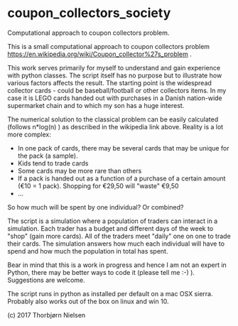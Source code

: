# coupon_collectors_society
Computational approach to coupon collectors problem.

This is a small computational approach to coupon collectors problem https://en.wikipedia.org/wiki/Coupon_collector%27s_problem .

This work serves primarily for myself to understand and gain experience with python classes. The script itself has no purpose but to illustrate how various factors affects the result. The starting point is the widespread collector cards - could be baseball/football or other collectors items. In my case it is LEGO cards handed out with purchases in a Danish nation-wide supermarket chain and to which my son has a huge interest.

The numerical solution to the classical problem can be easily calculated (follows n*log(n) ) as described in the wikipedia link above. Reality is a lot more complex:

- In one pack of cards, there may be several cards that may be unique for the pack (a sample).
- Kids tend to trade cards
- Some cards may be more rare than others
- If a pack is handed out as a function of a purchase of a certain amount (€10 = 1 pack). Shopping for €29,50 will "waste" €9,50
- ...

So how much will be spent by one individual? Or combined? 

The script is a simulation where a population of traders can interact in a simulation. Each trader has a budget and different days of the week to "shop" (gain more cards). All of the traders meet "daily" one on one to trade their cards. The simulation answers how much each individual will have to spend and how much the population in total has spent.

Bear in mind that this is a work in progress and hence I am not an expert in Python, there may be better ways to code it (please tell me :-) ). Suggestions are welcome.

The script runs in python as installed per default on a mac OSX sierra. Probably also works out of the box on linux and win 10.


(c) 2017 Thorbjørn Nielsen
